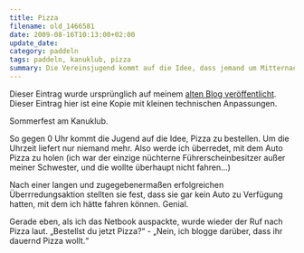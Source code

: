```yaml
---
title: Pizza
filename: old_1466581
date: 2009-08-16T10:13:00+02:00
update_date:
category: paddeln
tags: paddeln, kanuklub, pizza
summary: Die Vereinsjugend kommt auf die Idee, dass jemand um Mitternacht Pizza holen will. Ich bin der einzige nüchterne Führerscheinbesitzer und habe keine Lust. Außerdem haben wir sowieso kein Auto zu Verfügung.
---
```

Dieser Eintrag wurde ursprünglich auf meinem [alten Blog veröffentlicht](https://stu.blogger.de/stories/1466581/). Dieser Eintrag hier ist eine Kopie mit kleinen technischen Anpassungen.

Sommerfest am Kanuklub.

So gegen 0 Uhr kommt die Jugend auf die Idee, Pizza zu bestellen. Um die Uhrzeit liefert nur niemand mehr. Also werde ich überredet, mit dem Auto Pizza zu holen (ich war der einzige nüchterne Führerscheinbesitzer außer meiner Schwester, und die wollte überhaupt nicht fahren…)

Nach einer langen und zugegebenermaßen erfolgreichen Überrredungsaktion stellten sie fest, dass sie gar kein Auto zu Verfügung hatten, mit dem ich hätte fahren können. Genial.

Gerade eben, als ich das Netbook auspackte, wurde wieder der Ruf nach Pizza laut.
„Bestellst du jetzt Pizza?“ - „Nein, ich blogge darüber, dass ihr dauernd Pizza wollt.“

